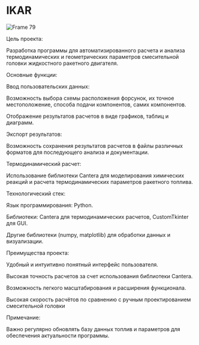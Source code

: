 # IKAR

![Frame 79](https://github.com/user-attachments/assets/596b5b0c-0925-4fa3-adf7-00efa78d436f)


Цель проекта:

Разработка программы для автоматизированного расчета и анализа термодинамических и геометрических параметров смесительной головки жидкостного ракетного двигателя.


Основные функции:
    
Ввод пользовательских данных:
  
Возможность выбора схемы расположения форсунок, их точное местоположение, способа подачи компонентов, самих компонентов.

Отображение результатов расчетов в виде графиков, таблиц и диаграмм.
    
Экспорт результатов:
  
Возможность сохранения результатов расчетов в файлы различных форматов для последующего анализа и документации.

Термодинамический расчет:
  
Использование библиотеки Cantera для моделирования химических реакций и расчета термодинамических параметров ракетного топлива.

    
Технологический стек:

Язык программирования: Python.
  
Библиотеки: Cantera для термодинамических расчетов, CustomTkinter для GUI.
  
Другие библиотеки (numpy, matplotlib) для обработки данных и визуализации.

  
Преимущества проекта:

Удобный и интуитивно понятный интерфейс пользователя.
  
Высокая точность расчетов за счет использования библиотеки Cantera.
  
Возможность легкого масштабирования и расширения функционала.

Высокая скорость расчётов по сравнению с ручным проектированием смесительной головки

  
Примечание: 

  Важно регулярно обновлять базу данных топлив и параметров для обеспечения актуальности программы.
